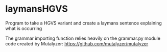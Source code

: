 # laymansHGVS
Program to take a HGVS variant and create a laymans sentence explaining what is occurring

The grammar importing function relies heavily on the grammar.py module code created by Mutalyzer: https://github.com/mutalyzer/mutalyzer

